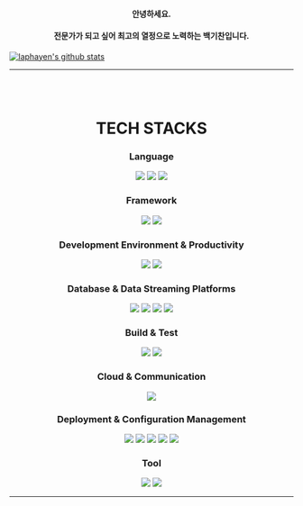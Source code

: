 #### <center>안녕하세요.</center>
#### <center>전문가가 되고 싶어 최고의 열정으로 노력하는 백기찬입니다.</center>
[![laphayen's github stats](https://github-readme-stats.vercel.app/api?username=laphayen&count_private=true)](https://github.com/laphayen/github-readme-stats)

* * *

<br>

<div align=center>
  <br>
  <h1>TECH STACKS</h1>
</div>

<div align=center><h3>Language</h3>
  <img src="https://img.shields.io/badge/java-007396?style=for-the-badge&logo=java&logoColor=white"> 
  <img src="https://img.shields.io/badge/python-3776AB?style=for-the-badge&logo=python&logoColor=white"> 
  <img src="https://img.shields.io/badge/c-A8B9CC?style=for-the-badge&logo=c&logoColor=white">
  
  <br>
  
  <h3>Framework</h3>
  <img src="https://img.shields.io/badge/spring-6DB33F?style=for-the-badge&logo=spring&logoColor=white"> 
  <img src="https://img.shields.io/badge/springboot-6DB33F?style=for-the-badge&logo=springboot&logoColor=white">
  
  <br>
  
  <h3>Development Environment & Productivity</h3>
  <img src="https://img.shields.io/badge/gradle-02303A?style=for-the-badge&logo=gradle&logoColor=white">
  <img src="https://img.shields.io/badge/apache tomcat-F8DC75?style=for-the-badge&logo=apachetomcat&logoColor=white">
  
  <br>
  
  <h3>Database & Data Streaming Platforms</h3>
  <img src="https://img.shields.io/badge/mysql-4479A1?style=for-the-badge&logo=mysql&logoColor=white">
  <img src="https://img.shields.io/badge/mongodb-47A248?style=for-the-badge&logo=mongodb&logoColor=white">
  <img src="https://img.shields.io/badge/h2-0068FF?style=for-the-badge&logo=h2&logoColor=white">
  <img src="https://img.shields.io/badge/hibernate-59666C?style=for-the-badge&logo=hibernate&logoColor=white">
  
  <br>
  
  <h3>Build & Test</h3>
  <img src="https://img.shields.io/badge/docker-2496ED?style=for-the-badge&logo=docker&logoColor=white">
  <img src="https://img.shields.io/badge/junit5-2325A162?style=for-the-badge&logo=junit5&logoColor=white">

  <br>
  <h3>Cloud & Communication</h3>
  <img src="https://img.shields.io/badge/amazon ec2-FF9900?style=for-the-badge&logo=amazon ec2&logoColor=white">
  
  <br>
  
  <h3>Deployment & Configuration Management</h3>
  <img src="https://img.shields.io/badge/kubernetes-326CE5?style=for-the-badge&logo=kubernetes&logoColor=white">
  <img src="https://img.shields.io/badge/git-F05032?style=for-the-badge&logo=git&logoColor=white">
  <img src="https://img.shields.io/badge/github-181717?style=for-the-badge&logo=github&logoColor=white">
  <img src="https://img.shields.io/badge/markdown-000000?style=for-the-badge&logo=markdown&logoColor=white">
  <img src="https://img.shields.io/badge/GitKraken-179287?style=for-the-badge&logo=GitKraken&logoColor=white">

  <h3>Tool</h3>
  <img src="https://img.shields.io/badge/intellijidea-000000?style=for-the-badge&logo=intellijidea&logoColor=white">
  <img src="https://img.shields.io/badge/visualstudiocode-007ACC?style=for-the-badge&logo=visualstudiocode&logoColor=white">
  <br>
  
</div>

* * *




<!--
**laphayen/laphayen** is a ✨ _special_ ✨ repository because its `README.md` (this file) appears on your GitHub profile.

Here are some ideas to get you started:

- 🔭 I’m currently working on ...
- 🌱 I’m currently learning ...
- 👯 I’m looking to collaborate on ...
- 🤔 I’m looking for help with ...
- 💬 Ask me about ...
- 📫 How to reach me: ...
- 😄 Pronouns: ...
- ⚡ Fun fact: ...
-->
